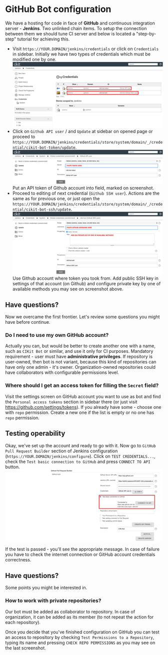 # GitHub Bot configuration

We have a hosting for code in face of **GitHub** and continuous integration server -  **Jenkins**. Two unlinked chain items. To setup the connection between them we should tune CI server and below is located a "step-by-step" tutorial for achieving this.

- Visit `https://YOUR.DOMAIN/jenkins/credentials` or click on `Credentials` in sidebar. Initially we have two types of credentials which must be modified one by one. ![Overview all domains](images/credentials-overview-all.png)
- Click on `Github API user` / and `Update` at sidebar on opened page or proceed to `https://YOUR.DOMAIN/jenkins/credentials/store/system/domain/_/credential/cikit-bot-token/update`. ![Github API user](images/credentials-bot-token.png) Put an API token of Github account into field, marked on screenshot.
- Proceed to editing of next credential (`Github SSH user`). Actions are the same as for previous one, or just open the `https://YOUR.DOMAIN/jenkins/credentials/store/system/domain/_/credential/cikit-bot-ssh/update`. ![Github SSH user](images/credentials-bot-ssh.png) Use Github account where token you took from. Add public SSH key in settings of that account (on Github) and configure private key by one of available methods you may see on screenshot above.

## Have questions?

Now we overcame the first frontier. Let's review some questions you might have before continue.

### Do I need to use my own GitHub account?

Actually you can, but would be better to create another one with a name, such as `CIKit Bot` or similar, and use it only for CI purposes. Mandatory requirement - user must have **administrative privileges**. If repository is user-owned, then bot is not variant, because this kind of repositories can have only one admin - it's owner. Organization-owned repositories could have collaborators with configurable permissions level.

### Where should I get an access token for filling the `Secret` field?

Visit the settings screen on GitHub account you want to use as bot and find the `Personal access tokens` section in sidebar there (or just visit https://github.com/settings/tokens). If you already have some - choose one with `repo` permission. Create a new one if the list is empty or no one has `repo` permission.

## Testing operability

Okay, we've set up the account and ready to go with it. Now go to `GitHub Pull Request Builder` section of Jenkins configuration (`https://YOUR.DOMAIN/jenkins/configure`). Click on `TEST CREDENTIALS...`, check the `Test basic connection to GitHub` and press `CONNECT TO API` button. ![Testing credentials](images/credentials-test.png)

If the test is passed - you'll see the appropriate message. In case of failure you have to check the internet connection or GitHub account credentials correctness.

## Have questions?

Some points you might be interested in.

### How to work with private repositories?

Our bot must be added as collaborator to repository. In case of organization, it can be added as its member (to not repeat the action for each repository).

Once you decide that you've finished configuration on GitHub you can test an access to repository by checking `Test Permissions to a Repository`, typing its name and pressing `CHECK REPO PERMISSIONS` as you may see on the last screenshot.

